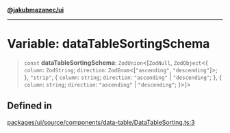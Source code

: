[**@jakubmazanec/ui**](../README.md)

---

# Variable: dataTableSortingSchema

> `const` **dataTableSortingSchema**: `ZodUnion`\<[`ZodNull`, `ZodObject`\<\{ `column`: `ZodString`;
> `direction`: `ZodEnum`\<[`"ascending"`, `"descending"`]\>; \}, `"strip"`, \{ `column`: `string`;
> `direction`: `"ascending"` \| `"descending"`; \}, \{ `column`: `string`; `direction`:
> `"ascending"` \| `"descending"`; \}\>]\>

## Defined in

[packages/ui/source/components/data-table/DataTableSorting.ts:3](https://github.com/jakubmazanec/tools/blob/a4967209f10f2b04ade958bd873ac46f1290cee7/packages/ui/source/components/data-table/DataTableSorting.ts#L3)
